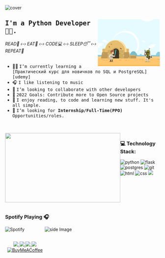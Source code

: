 <img src="https://user-images.githubusercontent.com/49686277/109705521-4e6b1300-7bb1-11eb-8380-48681240721a.png" alt="cover" />


<div>
<img align="right" src="https://github.com/amandewatnitrr/amandewatnitrr/blob/main/terminal.gif" width="40%"/>
	
## <samp> I'm a Python Developer👨‍💻. </samp></h4></p>
###### READ📖 ‹-› EAT🥣 ‹-› CODE💻 ‹-› SLEEP😴 ‹-› REPEAT🔁  

- 🧙‍♂️ <samp>I’m currently learning a [Практический курс для новичков по SQL и PostgreSQL][udemy]
- 🎧 <samp><samp><samp>I like listening to music
- 🔎 <samp><samp>I’m looking to collaborate with other developers
- 🏁 <samp>2022 Goals: Contribute more to Open Source projects
- 💯 <samp>I enjoy reading, to code and learning new stuff. It's all simple.
- 💼 <samp>I’m looking for **Internship/Full-Time(PPO)** Opportunities/roles.


<br>
<br>

<img align="left" src="https://www.mygo.ge/uploads/blog/1584023795.jpg" height='225' width='375'/> 


### 💻 Technology Stack:

![python](https://img.shields.io/badge/python%20-%2314354C.svg?&style=for-the-badge&logo=python&logoColor=white)
![flask](https://img.shields.io/badge/Flask-000000.svg?&style=for-the-badge&logo=flask&logoColor=white)
![postgres](https://img.shields.io/badge/postgres-%23316192.svg?&style=for-the-badge&logo=postgresql&logoColor=white)
![git](https://img.shields.io/badge/git%20-%23F05033.svg?&style=for-the-badge&logo=git&logoColor=white) 
![html](https://img.shields.io/badge/html%20-%23E34F26.svg?&style=for-the-badge&logo=html5&logoColor=white)
![css](https://img.shields.io/badge/css%20-%231572B6.svg?&style=for-the-badge&logo=css3&logoColor=white) 
![](https://camo.githubusercontent.com/b13ed67c809178963ce9d538175b02649800772be1ce0cb02da5879e5614e236/68747470733a2f2f696d672e736869656c64732e696f2f62616467652f426f6f7473747261702d3536334437433f7374796c653d666f722d7468652d6261646765266c6f676f3d626f6f747374726170266c6f676f436f6c6f723d7768697465)
<br> 
<br> 

<br>
<br>
<br>
<br>	
	
<!-- Spotify -->
### Spotify Playing 🎧
	
![Spotify](https://spotify-recently-played-readme.vercel.app/api?user=lyc5820s2tgyaacnm646qlk8h&width=500) 
<img src="https://github.com/FrozRt/FrozRt/blob/master/proger.gif" height='225' width='375' border="0" align="right" alt="side Image" /> &nbsp;  

<br>  
	
<div align='center'>
	<a href="https://lenargasimov.dev" target="_blank">
	    <img src="https://img.shields.io/badge/Website/Blog-black?&style=for-the-badge&logo=website&logoColor=white" />
	</a>
	<a href="https://twitter.com/lenargasimov" target="_blank">
	    <img src="https://img.shields.io/badge/Twitter-1DA1F2?style=for-the-badge&logo=twitter&logoColor=white">
	</a>
	<a href="https://www.linkedin.com/in/lenargasimov/" target="_blank">
	    <img src="https://img.shields.io/badge/linkedin-%230077B5.svg?&style=for-the-badge&logo=linkedin&logoColor=white" />
	</a>
	<a href="mailto:lenargasimov@yahoo.com" target="_blank">
	    <img src="https://img.shields.io/badge/Yahoo-720e9e?style=for-the-badge&logo=yahoo&logoColor=white" />        
	</a>
	<a href="https://www.buymeacoffee.com/lenargasimov" target="_blank">
	    <img alt="BuyMeACoffee" src="https://img.shields.io/badge/Buy%20Me%20a%20Coffee-ffdd00?style=for-the-badge&logo=buy-me-a-coffee&logoColor=black" />
	</a>
</div>
	

